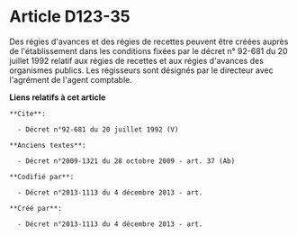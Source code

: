 # Article D123-35

Des régies d'avances et des régies de recettes peuvent être créées auprès de l'établissement dans les conditions fixées par
le décret n° 92-681 du 20 juillet 1992 relatif aux régies de recettes et aux régies d'avances des organismes publics. Les
régisseurs sont désignés par le directeur avec l'agrément de l'agent comptable.

**Liens relatifs à cet article**

	**Cite**:

	  - Décret n°92-681 du 20 juillet 1992 (V)

	**Anciens textes**:

	  - Décret n°2009-1321 du 28 octobre 2009 - art. 37 (Ab)

	**Codifié par**:

	  - Décret n°2013-1113 du 4 décembre 2013 - art.

	**Créé par**:

	  - Décret n°2013-1113 du 4 décembre 2013 - art.
